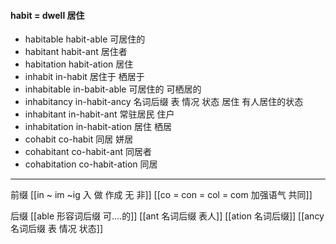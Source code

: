 #### habit = dwell 居住

- habitable habit-able 可居住的
- habitant habit-ant 居住者
- habitation habit-ation 居住
- inhabit in-habit 居住于 栖居于
- inhabitable in-babit-able 可居住的 可栖居的
- inhabitancy in-habit-ancy 名词后缀 表 情况 状态 居住  有人居住的状态
- inhabitant in-habit-ant 常驻居民 住户
- inhabitation in-habit-ation 居住 栖居
- cohabit co-habit 同居 姘居
- cohabitant co-habit-ant 同居者
- cohabitation co-habit-ation 同居

---
前缀 
[[in  ~ im ~ig 入 做 作成  无 非]]
[[co = con  = col = com  加强语气 共同]]

后缀
[[able  形容词后缀 可....的]]
[[ant 名词后缀 表人]]
[[ation 名词后缀]]
[[ancy 名词后缀 表 情况 状态]]